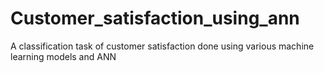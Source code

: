 # Customer_satisfaction_using_ann
A classification task of customer satisfaction done using various machine learning models and ANN
